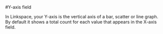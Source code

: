 #Y-axis field

In Linkspace, your Y-axis  is the vertical axis of a bar, scatter or line graph. By default it shows a total count for each value that appears in the X-axis field.